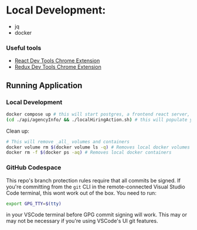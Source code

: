 # Local Development:

- jq
- docker

### Useful tools

- [React Dev Tools Chrome Extension](https://github.com/facebook/react)
- [Redux Dev Tools Chrome Extension](https://github.com/reduxjs/redux-devtools)

## Running Application

### Local Development

```sh
docker compose up # this will start postgres, a frontend react server, and the backend API server
(cd ./api/agencyInfo/ && ./localHiringAction.sh) # this will populate your database wtih the basic demo application.
```

<!-- Testing:

```sh
docker compose run --rm api npm run test
``` -->

Clean up:

```sh
# This will remove _all_ volumes and containers
docker volume rm $(docker volume ls -q) # Removes local docker volumes
docker rm -f $(docker ps -aq) # Removes local docker containers
```

### GitHub Codespace
This repo's branch protection rules require that all commits be signed. If you're committing
from the `git` CLI in the remote-connected Visual Studio Code terminal, this wont work out of
the box. You need to run:

```bash
export GPG_TTY=$(tty)
```

in your VSCode terminal before GPG commit signing will work. This may or may not be necessary
if you're using VSCode's UI git features.
